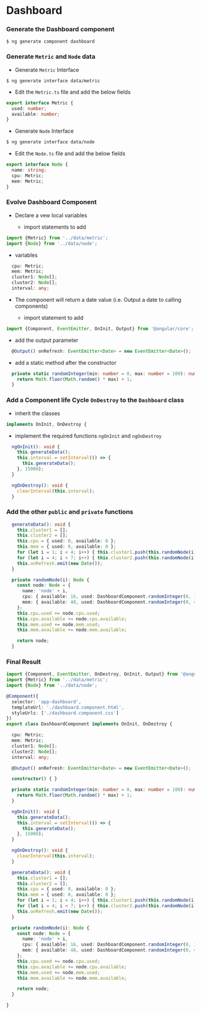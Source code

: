# Dashboard

### Generate the Dashboard component

```
$ ng generate component dashboard
```

### Generate `Metric` and `Node` data

* Generate `Metric` Interface

```
$ ng generate interface data/metric
```

   * Edit the `Metric.ts` file and add the below fields

```typescript
export interface Metric {
  used: number;
  available: number;
}
```
* Generate `Node` Interface

```bash
$ ng generate interface data/node
```

   * Edit the `Node.ts` file and add the below fields

```typescript
export interface Node {
  name: string;
  cpu: Metric;
  mem: Metric;
}
```

### Evolve Dashboard Component

* Declare a vew local variables

  * import statements to add
  
```typescript
import {Metric} from '../data/metric';
import {Node} from '../data/node';
```

  * variables


```typescript
  cpu: Metric;
  mem: Metric;
  cluster1: Node[];
  cluster2: Node[];
  interval: any;
```

* The component will return a date value (i.e. Output a date to calling components)

   * import statement to add 
   
```typescript
import {Component, EventEmitter, OnInit, Output} from '@angular/core';
```

   * add the output parameter

```typescript
  @Output() onRefresh: EventEmitter<Date> = new EventEmitter<Date>();
```

* add a static method after the constructor

```typescript
  private static randomInteger(min: number = 0, max: number = 100): number {
    return Math.floor(Math.random() * max) + 1;
  }
```


### Add a Component life Cycle `OnDestroy` to the `Dashboard` class

   * inherit the classes

```typescript
implements OnInit, OnDestroy {
```

   * implement the required functions `ngOnInit` and `ngOnDestroy`

```typescript
  ngOnInit(): void {
    this.generateData();
    this.interval = setInterval(() => {
      this.generateData();
    }, 15000);
  }

  ngOnDestroy(): void {
    clearInterval(this.interval);
  }
```

### Add the other `public` and `private` functions

```typescript
  generateData(): void {
    this.cluster1 = [];
    this.cluster2 = [];
    this.cpu = { used: 0, available: 0 };
    this.mem = { used: 0, available: 0 };
    for (let i = 1; i < 4; i++) { this.cluster1.push(this.randomNode(i)); }
    for (let i = 4; i < 7; i++) { this.cluster2.push(this.randomNode(i)); }
    this.onRefresh.emit(new Date());
  }

  private randomNode(i): Node {
    const node: Node = {
      name: 'node' + i,
      cpu: { available: 16, used: DashboardComponent.randomInteger(0, 16) },
      mem: { available: 48, used: DashboardComponent.randomInteger(0, 48) }
    };
    this.cpu.used += node.cpu.used;
    this.cpu.available += node.cpu.available;
    this.mem.used += node.mem.used;
    this.mem.available += node.mem.available;

    return node;
  }
```

### Final Result

```typescript
import {Component, EventEmitter, OnDestroy, OnInit, Output} from '@angular/core';
import {Metric} from '../data/metric';
import {Node} from '../data/node';

@Component({
  selector: 'app-dashboard',
  templateUrl: './dashboard.component.html',
  styleUrls: ['./dashboard.component.css']
})
export class DashboardComponent implements OnInit, OnDestroy {

  cpu: Metric;
  mem: Metric;
  cluster1: Node[];
  cluster2: Node[];
  interval: any;

  @Output() onRefresh: EventEmitter<Date> = new EventEmitter<Date>();

  constructor() { }

  private static randomInteger(min: number = 0, max: number = 100): number {
    return Math.floor(Math.random() * max) + 1;
  }

  ngOnInit(): void {
    this.generateData();
    this.interval = setInterval(() => {
      this.generateData();
    }, 15000);
  }

  ngOnDestroy(): void {
    clearInterval(this.interval);
  }

  generateData(): void {
    this.cluster1 = [];
    this.cluster2 = [];
    this.cpu = { used: 0, available: 0 };
    this.mem = { used: 0, available: 0 };
    for (let i = 1; i < 4; i++) { this.cluster1.push(this.randomNode(i)); }
    for (let i = 4; i < 7; i++) { this.cluster2.push(this.randomNode(i)); }
    this.onRefresh.emit(new Date());
  }

  private randomNode(i): Node {
    const node: Node = {
      name: 'node' + i,
      cpu: { available: 16, used: DashboardComponent.randomInteger(0, 16) },
      mem: { available: 48, used: DashboardComponent.randomInteger(0, 48) }
    };
    this.cpu.used += node.cpu.used;
    this.cpu.available += node.cpu.available;
    this.mem.used += node.mem.used;
    this.mem.available += node.mem.available;

    return node;
  }

}

```
